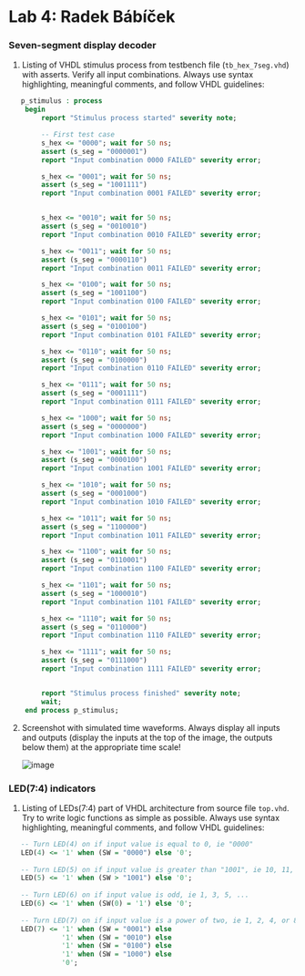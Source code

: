# Lab 4: Radek Bábíček

### Seven-segment display decoder

1. Listing of VHDL stimulus process from testbench file (`tb_hex_7seg.vhd`) with asserts. Verify all input combinations. Always use syntax highlighting, meaningful comments, and follow VHDL guidelines:

```vhdl
   p_stimulus : process
    begin
        report "Stimulus process started" severity note;

        -- First test case
        s_hex <= "0000"; wait for 50 ns;
        assert (s_seg = "0000001")
        report "Input combination 0000 FAILED" severity error;

        s_hex <= "0001"; wait for 50 ns;
        assert (s_seg = "1001111")
        report "Input combination 0001 FAILED" severity error;


        s_hex <= "0010"; wait for 50 ns;
        assert (s_seg = "0010010")
        report "Input combination 0010 FAILED" severity error;

        s_hex <= "0011"; wait for 50 ns;
        assert (s_seg = "0000110")
        report "Input combination 0011 FAILED" severity error;

        s_hex <= "0100"; wait for 50 ns;
        assert (s_seg = "1001100")
        report "Input combination 0100 FAILED" severity error;

        s_hex <= "0101"; wait for 50 ns;
        assert (s_seg = "0100100")
        report "Input combination 0101 FAILED" severity error;

        s_hex <= "0110"; wait for 50 ns;
        assert (s_seg = "0100000")
        report "Input combination 0110 FAILED" severity error;

        s_hex <= "0111"; wait for 50 ns;
        assert (s_seg = "0001111")
        report "Input combination 0111 FAILED" severity error;

        s_hex <= "1000"; wait for 50 ns;
        assert (s_seg = "0000000")
        report "Input combination 1000 FAILED" severity error;

        s_hex <= "1001"; wait for 50 ns;
        assert (s_seg = "0000100")
        report "Input combination 1001 FAILED" severity error;

        s_hex <= "1010"; wait for 50 ns;
        assert (s_seg = "0001000")
        report "Input combination 1010 FAILED" severity error;

        s_hex <= "1011"; wait for 50 ns;
        assert (s_seg = "1100000")
        report "Input combination 1011 FAILED" severity error;

        s_hex <= "1100"; wait for 50 ns;
        assert (s_seg = "0110001")
        report "Input combination 1100 FAILED" severity error;

        s_hex <= "1101"; wait for 50 ns;
        assert (s_seg = "1000010")
        report "Input combination 1101 FAILED" severity error;

        s_hex <= "1110"; wait for 50 ns;
        assert (s_seg = "0110000")
        report "Input combination 1110 FAILED" severity error;

        s_hex <= "1111"; wait for 50 ns;
        assert (s_seg = "0111000")
        report "Input combination 1111 FAILED" severity error;


        report "Stimulus process finished" severity note;
        wait;
    end process p_stimulus;

```

2. Screenshot with simulated time waveforms. Always display all inputs and outputs (display the inputs at the top of the image, the outputs below them) at the appropriate time scale!

   ![image](https://user-images.githubusercontent.com/99410759/156598975-a314fc9d-47e1-42fb-850d-690ff9bf6124.png)


### LED(7:4) indicators

1. Listing of LEDs(7:4) part of VHDL architecture from source file `top.vhd`. Try to write logic functions as simple as possible. Always use syntax highlighting, meaningful comments, and follow VHDL guidelines:

 ```vhdl
    -- Turn LED(4) on if input value is equal to 0, ie "0000"
    LED(4) <= '1' when (SW = "0000") else '0';
    
    -- Turn LED(5) on if input value is greater than "1001", ie 10, 11, 12, ...
    LED(5) <= '1' when (SW > "1001") else '0';
    
    -- Turn LED(6) on if input value is odd, ie 1, 3, 5, ...
    LED(6) <= '1' when (SW(0) = '1') else '0';
    
    -- Turn LED(7) on if input value is a power of two, ie 1, 2, 4, or 8
    LED(7) <= '1' when (SW = "0001") else
              '1' when (SW = "0010") else
              '1' when (SW = "0100") else
              '1' when (SW = "1000") else
              '0';
```

